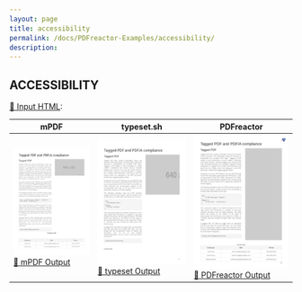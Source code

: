 ```yaml
---
layout: page
title: accessibility
permalink: /docs/PDFreactor-Examples/accessibility/
description: 
---
```




## ACCESSIBILITY

[📄 Input HTML](/html/PDFreactor%20Examples/accessibility/accessibility.html):

| mPDF | typeset.sh | PDFreactor |
|---------|---------|---------|
| ![mPDF Preview](mpdf__html_PDFreactor_Examples_accessibility_accessibility.html.png) [📕 mPDF Output](mpdf__html_PDFreactor_Examples_accessibility_accessibility.html.pdf) | ![typeset Preview](typeset__html_PDFreactor_Examples_accessibility_accessibility.html.png) [📕 typeset Output](typeset__html_PDFreactor_Examples_accessibility_accessibility.html.pdf) | ![PDFreactor Preview](pdfreactor__html_PDFreactor_Examples_accessibility_accessibility.html.png) [📕 PDFreactor Output](pdfreactor__html_PDFreactor_Examples_accessibility_accessibility.html.pdf)


